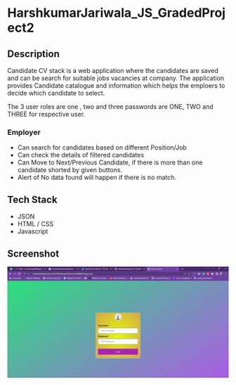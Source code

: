 # HarshkumarJariwala_JS_GradedProject2
## Description

Candidate CV stack is a web application where the candidates are saved and can be search for suitable jobs vacancies at company. The application provides Candidate catalogue and information which helps the emploers to decide which candidate to select.

The 3 user roles are one , two and three
passwords are ONE, TWO and THREE for respective user.

### Employer
* Can search for candidates based on different Position/Job
* Can check the details of filtered candidates
* Can Move to Next/Previous Candidate, if there is more than one candidate shorted by given buttons.
* Alert of No data found will happen if there is no match. 

## Tech Stack

* JSON
* HTML / CSS
* Javascript

## Screenshot 
![Home Page(loginPage)](https://github.com/Jariwalajerry007/HarshkumarJariwala_JS_GradedProject2/blob/main/JS%20ASSIGNMENT/SS/Home.JPG)
